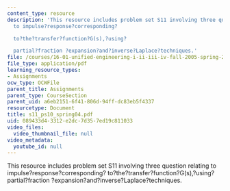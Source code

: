 ```yaml
---
content_type: resource
description: 'This resource includes problem set S11 involving three question relating
  to impulse?response?corresponding?

  to?the?transfer?function?G(s),?using?

  partial?fraction ?expansion?and?inverse?Laplace?techniques.'
file: /courses/16-01-unified-engineering-i-ii-iii-iv-fall-2005-spring-2006/089433d43312e2dc7d357ed19c811033_s11_ps10_spring04.pdf
file_type: application/pdf
learning_resource_types:
- Assignments
ocw_type: OCWFile
parent_title: Assignments
parent_type: CourseSection
parent_uid: a6eb2151-6f41-806d-94ff-dc83eb5f4337
resourcetype: Document
title: s11_ps10_spring04.pdf
uid: 089433d4-3312-e2dc-7d35-7ed19c811033
video_files:
  video_thumbnail_file: null
video_metadata:
  youtube_id: null
---
```

This resource includes problem set S11 involving three question relating to impulse?response?corresponding?
to?the?transfer?function?G(s),?using?
partial?fraction ?expansion?and?inverse?Laplace?techniques.

